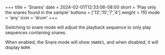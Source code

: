 +++
title = 'Snares'
date = 2024-02-01T12:33:06-08:00
short = 'Play only the snares found in the sample'
buttons = ['13','10','7','4']
weight = 110
mode = 'any'
icon = 'drum'
+++

Switching to snare mode will adjust the playback sequence to only play sequences containing snares.

When enabled, the Snare mode will show `SNARES`, and when disabled, it will display `NORM`.